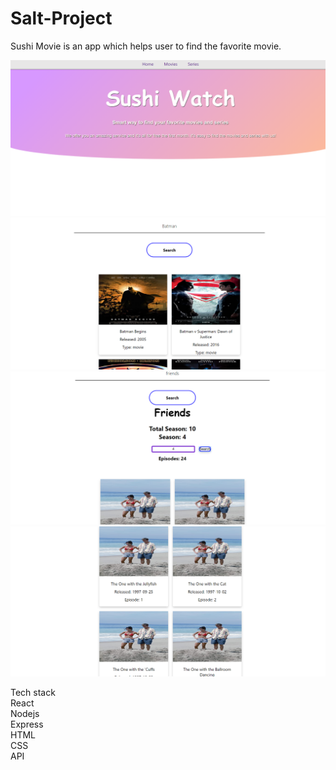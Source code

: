 # Salt-Project

Sushi Movie is an app which helps user to find the favorite movie.

![](screenshots/Screenshot1.png)
![](screenshots/Screenshot2.png)
![](screenshots/Screenshot3.png)
![](screenshots/Screenshot4.png)

Tech stack </br>
React </br>
Nodejs</br>
Express </br>
HTML</br>
CSS</br>
API
